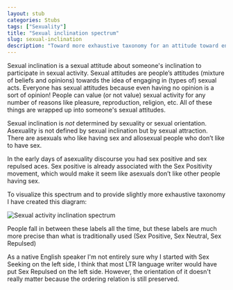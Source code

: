```yaml
---
layout: stub
categories: Stubs
tags: ["Sexuality"]
title: "Sexual inclination spectrum"
slug: sexual-inclination
description: "Toward more exhaustive taxonomy for an attitude toward engaging in sexual activity."
---
```


Sexual inclination is a sexual attitude about someone's inclination to participate in sexual activity. Sexual attitudes are people’s attitudes (mixture of beliefs and opinions) towards the idea of engaging in (types of) sexual acts. Everyone has sexual attitudes because even having no opinion is a sort of opinion! People can value (or not value) sexual activity for any number of reasons like pleasure, reproduction, religion, etc. All of these things are wrapped up into someone's sexual attitudes.

Sexual inclination is *not* determined by sexuality or sexual orientation. Asexuality is not defined by sexual inclination but by sexual attraction. There are asexuals who like having sex and allosexual people who don’t like to have sex.

In the early days of asexuality discourse you had sex positive and sex repulsed aces. Sex positive is already associated with the Sex Positivity movement, which would make it seem like asexuals don’t like other people having sex.

To visualize this spectrum and to provide slightly more exhaustive taxonomy I have created this diagram:

![Sexual activity inclination spectrum](https://res.cloudinary.com/dvqeiswvr/image/upload/v1708471254/sexual-inclination-spectrum.png)

People fall in between these labels all the time, but these labels are much more precise than what is traditionally used (Sex Positive, Sex Neutral, Sex Repulsed)

As a native English speaker I'm not entirely sure why I started with Sex Seeking on the left side, I think that most LTR language writer would have put Sex Repulsed on the left side. However, the orientation of it doesn't really matter because the ordering relation is still preserved.